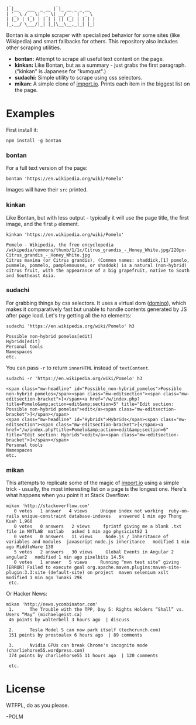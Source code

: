 
     _                 _              
    | |__   ___  _ __ | |_ __ _ _ __  
    | '_ \ / _ \| '_ \| __/ _` | '_ \ 
    | |_) | (_) | | | | || (_| | | | |
    |_.__/ \___/|_| |_|\__\__,_|_| |_|


Bontan is a simple scraper with specialized behavior for some sites (like
Wikipedia) and smart fallbacks for others. This repository also includes other
scraping utilities.

- **bontan:** Attempt to scrape all useful text content on the page.
- **kinkan:** Like Bontan, but as a summary - just grabs the first paragraph. ("kinkan" is Japanese for "kumquat".)
- **sudachi:** Simple utility to scrape using css selectors. 
- **mikan:** A simple clone of [import.io](http://import.io). Prints each item in the biggest list on the page.

# Examples

First install it: 

    npm install -g bontan

### bontan

For a full text version of the page:

    bontan 'https://en.wikipedia.org/wiki/Pomelo'

Images will have their `src` printed.

### kinkan

Like Bontan, but with less output - typically it will use the page title, the first image, and the first `p` element.

    kinkan 'https://en.wikipedia.org/wiki/Pomelo'

    Pomelo - Wikipedia, the free encyclopedia
    /wikipedia/commons/thumb/1/1c/Citrus_grandis_-_Honey_White.jpg/220px-Citrus_grandis_-_Honey_White.jpg
    Citrus maxima (or Citrus grandis), (Common names: shaddick,[1] pomelo, pummelo, pommelo, pamplemousse, or shaddok) is a natural (non-hybrid) citrus fruit, with the appearance of a big grapefruit, native to South and Southeast Asia.

### sudachi

For grabbing things by css selectors. It uses a virtual dom ([domino](https://github.com/fgnass/domino)), which makes it comparatively fast but unable to handle contents generated by JS after page load. Let's try getting all the `h3` elements:

    sudachi 'https://en.wikipedia.org/wiki/Pomelo' h3

    Possible non-hybrid pomelos[edit]
    Hybrids[edit]
    Personal tools
    Namespaces
    etc.

You can pass `-r` to return `innerHTML` instead of `textContent`.

    sudachi -r 'https://en.wikipedia.org/wiki/Pomelo' h3

    <span class="mw-headline" id="Possible_non-hybrid_pomelos">Possible non-hybrid pomelos</span><span class="mw-editsection"><span class="mw-editsection-bracket">[</span><a href="/w/index.php?title=Pomelo&amp;action=edit&amp;section=5" title="Edit section: Possible non-hybrid pomelos">edit</a><span class="mw-editsection-bracket">]</span></span>
    <span class="mw-headline" id="Hybrids">Hybrids</span><span class="mw-editsection"><span class="mw-editsection-bracket">[</span><a href="/w/index.php?title=Pomelo&amp;action=edit&amp;section=6" title="Edit section: Hybrids">edit</a><span class="mw-editsection-bracket">]</span></span>
    Personal tools
    Namespaces
    etc.

### mikan

This attempts to replicate some of the magic of [import.io](http://import.io) using a simple trick - usually, the most interesting list on a page is the longest one. Here's what happens when you point it at Stack Overflow:
    
    mikan 'http://stackoverflow.com'
       0 votes   1 answer   4 views     Unique index not working  ruby-on-rails unique-constraint database-indexes   answered 1 min ago Thong Kuah 1,960   
       0 votes   0 answers   2 views     fprintf giving me a blank .txt file in MATLAB  matlab   asked 1 min ago physicist82 1   
       0 votes   0 answers   11 views     Node.js / Inheritance of variables and modules  javascript node.js inheritance   modified 1 min ago MiddleWare 138   
       5 votes   2 answers   30 views     Global Events in Angular 2  angular2   modified 1 min ago pixelbits 14.5k   
       0 votes   1 answer   5 views     Running “mvn test site” giving [ERROR] Failed to execute goal org.apache.maven.plugins:maven-site-plugin:3.3:site (default-site) on project  maven selenium xslt   modified 1 min ago Tunaki 29k   
     etc.

Or Hacker News:

    mikan 'http://news.ycombinator.com'
     1.      The Trouble with the TPP, Day 5: Rights Holders “Shall” vs. Users “May” (michaelgeist.ca)
     46 points by walterbell 3 hours ago  | discuss
    
     2.      Tesla Model S can now park itself (techcrunch.com)
     151 points by prostoalex 6 hours ago  | 89 comments
    
     3.      Nvidia GPUs can break Chrome's incognito mode (charliehorse55.wordpress.com)
     374 points by charliehorse55 11 hours ago  | 120 comments

     etc.

# License

WTFPL, do as you please.

-POLM
